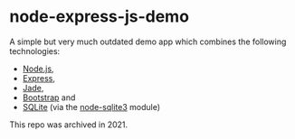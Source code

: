 node-express-js-demo
====================

A simple but very much outdated demo app which combines the following technologies:

- [Node.js](http://nodejs.org/),
- [Express](http://expressjs.com/),
- [Jade](https://github.com/visionmedia/jade),
- [Bootstrap](http://twitter.github.com/bootstrap/) and
- [SQLite](http://www.sqlite.org/) \(via the [node-sqlite3](https://github.com/developmentseed/node-sqlite3) module\)

This repo was archived in 2021.
